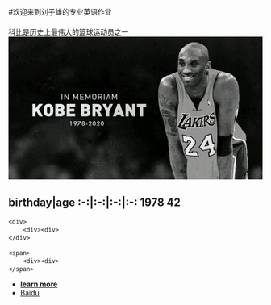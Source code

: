 #欢迎来到刘子雄的专业英语作业
#### 
科比是历史上最伟大的篮球运动员之一
![](/kebi.jpg)


birthday|age
:-:|:-:|:-:|:-:
1978 42
---



```
<div>
    <div><div>
</div>
```

```
<span>
    <div><div>
</span>
```

* [**learn more**](/Learnmore.md)
* <a href="https://baike.baidu.com/item/%E7%A7%91%E6%AF%94%C2%B7%E5%B8%83%E8%8E%B1%E6%81%A9%E7%89%B9/318773?fromtitle=%E7%A7%91%E6%AF%94&fromid=133066&fr=aladdin">Baidu</a>
